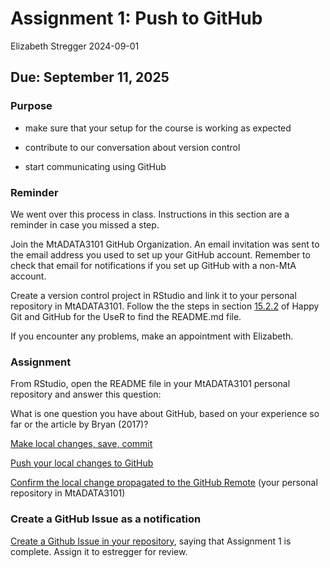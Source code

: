 Assignment 1: Push to GitHub
================
Elizabeth Stregger
2024-09-01

## Due: September 11, 2025

### Purpose

- make sure that your setup for the course is working as expected

- contribute to our conversation about version control

- start communicating using GitHub

### Reminder

We went over this process in class. Instructions in this section are a reminder in case you missed a step.

Join the MtADATA3101 GitHub Organization. An email invitation was sent
to the email address you used to set up your GitHub account. Remember to
check that email for notifications if you set up GitHub with a non-MtA
account.

Create a version control project in RStudio and link it to your personal
repository in MtADATA3101. Follow the the steps in section
[15.2.2](https://happygitwithr.com/new-github-first#rstudio-ide) of
Happy Git and GitHub for the UseR to find the README.md file.

If you encounter any problems, make an appointment with Elizabeth.

### Assignment

From RStudio, open the README file in your MtADATA3101 personal
repository and answer this question:

What is one question you have about GitHub, based on your experience so
far or the article by Bryan (2017)?

[Make local changes, save,
commit](https://happygitwithr.com/new-github-first#make-local-changes-save-commit-1)

[Push your local changes to
GitHub](https://happygitwithr.com/new-github-first#push-your-local-changes-to-github)

[Confirm the local change propagated to the GitHub
Remote](https://happygitwithr.com/new-github-first#confirm-the-local-change-propagated-to-the-github-remote-2)
(your personal repository in MtADATA3101)

### Create a GitHub Issue as a notification

[Create a Github Issue in your repository](https://docs.github.com/en/issues/tracking-your-work-with-issues/using-issues/creating-an-issue), saying that Assignment 1 is complete. Assign it to estregger for review.

